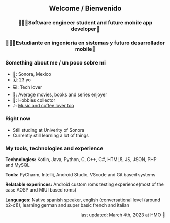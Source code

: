 <h2 align="center" >Welcome / Bienvenido</h2>
<h3 align="center" >👨🏻‍🎓Software engineer student and future mobile app developer🚀</h3>
<h3 align="center" >👨🏻‍🎓Estudiante en ingenieria en sistemas y futuro desarrollador mobile🚀</h3>


<h3>Something about me / un poco sobre mi</h3>
<ul>
    <li>📍: Sonora, Mexico </li>
    <li>🗓️: 23 yo</li>
    <li>💻: Tech lover</li>
    <li>📕: Average movies, books and series enjoyer</li>
    <li>🎼: Hobbies collector</li>
    <li>🎶: <a href="https://open.spotify.com/user/r73y49vrt3kw6q66fx2wzxbjj?si=4120b2805ff44e4a">Music and coffee lover too</a></li>
</ul>

<h3>Right now </h3>
<ul>
    <li>Still studing at Univerity of Sonora</li>
    <li>Currently still learning a lot of things</li>
</ul>
<h3>My tools, technologies and experience</h3>
<p><b>Technologies:</b> Kotlin, Java, Python, C, C++, C#, HTML5, JS, JSON, PHP and MySQL</p>
<p><b>Tools:</b> PyCharm, Intellij, Android Studio, VScode and Git based systems</p>
<p><b>Relatable experinces:</b> Android custom roms testing experience(most of the case AOSP and MIUI based roms)</p>
<p><b>Languages:</b> Native spanish speaker, english (conversational level (around b2-c1)), learning german and super basic french and italian</p>



<div align="right">
    <p>last updated: March 4th, 2023 at HMO 🤠</p>
</div>

